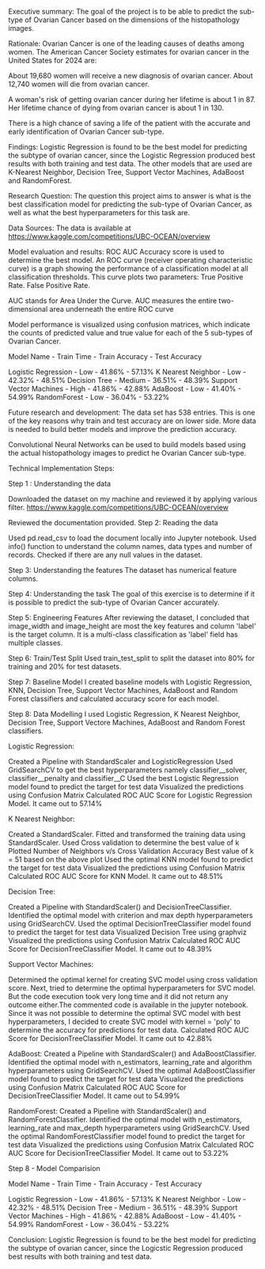 Executive summary:
The goal of the project is to be able to predict the sub-type of Ovarian Cancer based on the dimensions of the
histopathology images.

Rationale:
Ovarian Cancer is one of the leading causes of deaths among women.
The American Cancer Society estimates for ovarian cancer in the United States for 2024 are:

About 19,680 women will receive a new diagnosis of ovarian cancer.
About 12,740 women will die from ovarian cancer.

A woman's risk of getting ovarian cancer during her lifetime is about 1 in 87. Her lifetime chance of dying from ovarian cancer is about 1 in 130.

There is a high chance of saving a life of the patient with the accurate and early identification of Ovarian Cancer sub-type.

Findings:
Logistic Regression is found to be the best model for predicting the subtype of ovarian cancer, since the Logistic Regression produced best results with both training and test data. The other models that are used are K-Nearest Neighbor, Decision Tree, Support Vector Machines, AdaBoost and RandomForest.

Research Question:
The question this project aims to answer is what is the best classification model for predicting the sub-type of Ovarian Cancer, as well as what the best hyperparameters for this task are.

Data Sources:
The data is available at https://www.kaggle.com/competitions/UBC-OCEAN/overview

Model evaluation and results:
ROC AUC Accuracy score is used to determine the best model.
An ROC curve (receiver operating characteristic curve) is a graph showing the performance of a classification model at all classification thresholds. This curve plots two parameters: True Positive Rate. False Positive Rate.

AUC stands for Area Under the Curve. AUC measures the entire two-dimensional area underneath the entire ROC curve

Model performance is visualized using confusion matrices, which indicate the counts of predicted value and true value for each of the 5 sub-types of Ovarian Cancer.

Model Name - Train Time - Train Accuracy - Test Accuracy

Logistic Regression - Low - 41.86% - 57.13%
K Nearest Neighbor - Low - 42.32% - 48.51%
Decision Tree - Medium - 36.51% - 48.39%
Support Vector Machines - High - 41.86% - 42.88%
AdaBoost - Low - 41.40% - 54.99%
RandomForest - Low - 36.04% - 53.22%

Future research and development:
The data set has 538 entries. This is one of the key reasons why train and test accuracy are on lower side. More data is needed to build better models and improve the prediction accuracy.

Convolutional Neural Networks can be used to build models based using the actual histopathology images to predict he Ovarian Cancer sub-type.

Technical Implementation Steps:

Step 1 : Understanding the data

Downloaded the dataset on my machine and reviewed it by applying various filter.
https://www.kaggle.com/competitions/UBC-OCEAN/overview

Reviewed the documentation provided.
Step 2: Reading the data

Used pd.read_csv to load the document locally into Jupyter notebook.
Used info() function to understand the column names, data types and number of records.
Checked if there are any null values in the dataset.

Step 3: Understanding the features
The dataset has numerical feature columns.

Step 4: Understanding the task
The goal of this exercise is to determine if it is possible to predict the sub-type of Ovarian Cancer accurately.  

Step 5: Engineering Features
After reviewing the dataset, I concluded that image_width and image_height are most the key features and column 'label' is the target column.
It is a multi-class classification as 'label' field has multiple classes.  

Step 6: Train/Test Split
Used train_test_split to split the dataset into 80% for training and 20% for test datasets.

Step 7: Baseline Model
I created baseline models with Logistic Regression, KNN, Decision Tree, Support Vector Machines, AdaBoost and Random Forest classifiers and calculated accuracy score for each model.

Step 8: Data Modelling
I used Logistic Regression, K Nearest Neighbor, Decision Tree, Support Vectore Machines, AdaBoost and Random Forest classifiers.

Logistic Regression:

Created a Pipeline with StandardScaler and LogisticRegression
Used GridSearchCV to get the best hyperparameters namely classifier__solver, classifier__penalty and classifier__C
Used the best Logistic Regression model found to predict the target for test data
Visualized the predictions using Confusion Matrix
Calculated ROC AUC Score for Logistic Regression Model. It came out to 57.14%

K Nearest Neighbor:

Created a StandardScaler.
Fitted and transformed the training data using StandardScaler.
Used Cross validation to determine the best value of k
Plotted Number of Neighbors v/s Cross Validation Accuracy
Best value of k = 51 based on the above plot
Used the optimal KNN model found to predict the target for test data
Visualized the predictions using Confusion Matrix
Calculated ROC AUC Score for KNN Model. It came out to 48.51%

Decision Tree:

Created a Pipeline with StandardScaler() and DecisionTreeClassifier.
Identified the optimal model with criterion and max depth hyperparameters using GridSearchCV.
Used the optimal DecisionTreeClassifier model found to predict the target for test data
Visualized Decision Tree using graphviz
Visualized the predictions using Confusion Matrix
Calculated ROC AUC Score for DecisionTreeClassifier Model. It came out to 48.39%

Support Vector Machines:

Determined the optimal kernel for creating SVC model using cross validation score.
Next, tried to determine the optimal hyperparameters for SVC model. But the code execution took very long time and
it did not return any outcome either.The commented code is available in the jupyter notebook.
Since it was not possible to determine the optimal SVC model with best hyperparameters, I decided to create SVC model with kernel = 'poly' to determine the accuracy for predictions for test data.
Calculated ROC AUC Score for DecisionTreeClassifier Model. It came out to 42.88%

AdaBoost:
Created a Pipeline with StandardScaler() and AdaBoostClassifier.
Identified the optimal model with n_estimators, learning_rate and algorithm hyperparameters using GridSearchCV.
Used the optimal AdaBoostClassifier model found to predict the target for test data
Visualized the predictions using Confusion Matrix
Calculated ROC AUC Score for DecisionTreeClassifier Model. It came out to 54.99%

RandomForest:
Created a Pipeline with StandardScaler() and RandomForestClassifier.
Identified the optimal model with n_estimators, learning_rate and max_depth hyperparameters using GridSearchCV.
Used the optimal RandomForestClassifier model found to predict the target for test data
Visualized the predictions using Confusion Matrix
Calculated ROC AUC Score for DecisionTreeClassifier Model. It came out to 53.22%

Step 8 - Model Comparision

Model Name - Train Time - Train Accuracy - Test Accuracy

Logistic Regression - Low - 41.86% - 57.13%
K Nearest Neighbor - Low - 42.32% - 48.51%
Decision Tree - Medium - 36.51% - 48.39%
Support Vector Machines - High - 41.86% - 42.88%
AdaBoost - Low - 41.40% - 54.99%
RandomForest - Low - 36.04% - 53.22%

Conclusion: Logistic Regression is found to be the best model for predicting the subtype of ovarian cancer, since the Logicstic Regression produced best results with both training and test data.
